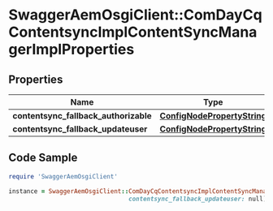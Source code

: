 # SwaggerAemOsgiClient::ComDayCqContentsyncImplContentSyncManagerImplProperties

## Properties

Name | Type | Description | Notes
------------ | ------------- | ------------- | -------------
**contentsync_fallback_authorizable** | [**ConfigNodePropertyString**](ConfigNodePropertyString.md) |  | [optional] 
**contentsync_fallback_updateuser** | [**ConfigNodePropertyString**](ConfigNodePropertyString.md) |  | [optional] 

## Code Sample

```ruby
require 'SwaggerAemOsgiClient'

instance = SwaggerAemOsgiClient::ComDayCqContentsyncImplContentSyncManagerImplProperties.new(contentsync_fallback_authorizable: null,
                                 contentsync_fallback_updateuser: null)
```


